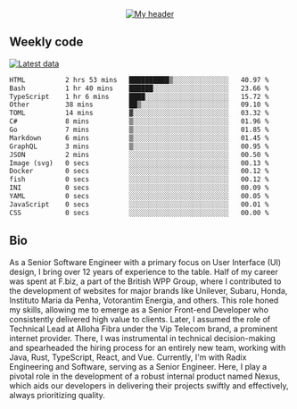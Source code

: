 <div align="center">
  <a href="https://skvggor.dev">
    <img src="https://github.com/skvggor/skvggor/assets/958723/d0c9aa9c-0c21-4219-acff-3d4f36f94691" alt="My header" />
  </a>
</div>


## Weekly code

[![Latest data](https://github.com/skvggor/skvggor/actions/workflows/main.yml/badge.svg)](https://github.com/skvggor/skvggor/actions/workflows/main.yml)

<!--START_SECTION:waka-->

```txt
HTML          2 hrs 53 mins   ██████████▒░░░░░░░░░░░░░░   40.97 %
Bash          1 hr 40 mins    ██████░░░░░░░░░░░░░░░░░░░   23.66 %
TypeScript    1 hr 6 mins     ████░░░░░░░░░░░░░░░░░░░░░   15.72 %
Other         38 mins         ██▒░░░░░░░░░░░░░░░░░░░░░░   09.10 %
TOML          14 mins         ▓░░░░░░░░░░░░░░░░░░░░░░░░   03.32 %
C#            8 mins          ▒░░░░░░░░░░░░░░░░░░░░░░░░   01.96 %
Go            7 mins          ▒░░░░░░░░░░░░░░░░░░░░░░░░   01.85 %
Markdown      6 mins          ▒░░░░░░░░░░░░░░░░░░░░░░░░   01.45 %
GraphQL       3 mins          ▒░░░░░░░░░░░░░░░░░░░░░░░░   00.95 %
JSON          2 mins          ░░░░░░░░░░░░░░░░░░░░░░░░░   00.50 %
Image (svg)   0 secs          ░░░░░░░░░░░░░░░░░░░░░░░░░   00.13 %
Docker        0 secs          ░░░░░░░░░░░░░░░░░░░░░░░░░   00.12 %
fish          0 secs          ░░░░░░░░░░░░░░░░░░░░░░░░░   00.12 %
INI           0 secs          ░░░░░░░░░░░░░░░░░░░░░░░░░   00.09 %
YAML          0 secs          ░░░░░░░░░░░░░░░░░░░░░░░░░   00.05 %
JavaScript    0 secs          ░░░░░░░░░░░░░░░░░░░░░░░░░   00.01 %
CSS           0 secs          ░░░░░░░░░░░░░░░░░░░░░░░░░   00.00 %
```

<!--END_SECTION:waka-->

## Bio

<p>As a Senior Software Engineer with a primary focus on User Interface (UI) design, I bring over 12 years of experience to the table. Half of my career was spent at F.biz, a part of the British WPP Group, where I contributed to the development of websites for major brands like Unilever, Subaru, Honda, Instituto Maria da Penha, Votorantim Energia, and others. This role honed my skills, allowing me to emerge as a Senior Front-end Developer who consistently delivered high value to clients. Later, I assumed the role of Technical Lead at Alloha Fibra under the Vip Telecom brand, a prominent internet provider. There, I was instrumental in technical decision-making and spearheaded the hiring process for an entirely new team, working with Java, Rust, TypeScript, React, and Vue. Currently, I'm with Radix Engineering and Software, serving as a Senior Engineer. Here, I play a pivotal role in the development of a robust internal product named Nexus, which aids our developers in delivering their projects swiftly and effectively, always prioritizing quality.</p>

<!-- </details> -->

<!-- <div align="center">
  <h2>🤖 Recent Code Activity</h2>
  <img width="500" src="https://github-readme-stats.vercel.app/api/wakatime?username=skvggor&hide_title=true&layout=compact&theme=transparent" alt="Wakatime Stats" />
</div>

<br>

<div align="center">
  <h2>📈 GitHub Stats</h2>
  <img width="500" src="https://github-readme-stats.vercel.app/api?username=skvggor&show_icons=true&theme=transparent&hide_title=true&count_private=true" alt="GitHub Stats" />
</div>
 -->
